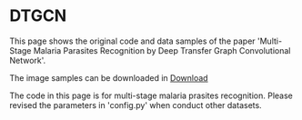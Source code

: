 # DTGCN

This page shows the original code and data samples of the paper 'Multi-Stage Malaria Parasites Recognition by Deep Transfer Graph Convolutional Network'.


The image samples can be downloaded in [Download](https://data.mendeley.com/datasets/xvs55d4rcz/draft?a=18349ba7-094a-4c51-ba2f-9e51be1a14fe)

The code in this page is for multi-stage malaria prasites recognition. Please revised the parameters in 'config.py' when conduct other datasets.

